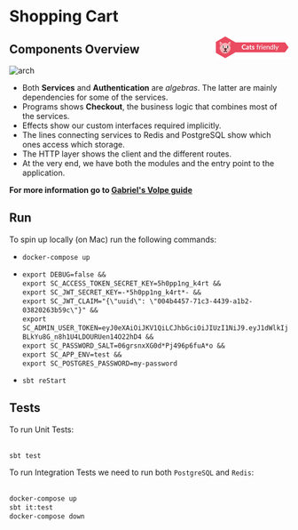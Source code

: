 # Shopping Cart

<a href="https://typelevel.org/cats/"><img src="https://raw.githubusercontent.com/typelevel/cats/c23130d2c2e4a320ba4cde9a7c7895c6f217d305/docs/src/main/resources/microsite/img/cats-badge.svg" height="40px" align="right" alt="Cats friendly" /></a>

## Components Overview

![arch](https://user-images.githubusercontent.com/39674930/147899354-d238be67-fba8-4ee4-876a-14b526bb3eca.png)

- Both **Services** and **Authentication** are _algebras_. The latter are mainly dependencies for some of the services.
- Programs shows **Checkout**, the business logic that combines most of the services.
- Effects show our custom interfaces required implicitly.
- The lines connecting services to Redis and PostgreSQL show which ones access which storage.
- The HTTP layer shows the client and the different routes.
- At the very end, we have both the modules and the entry point to the application.

**For more information go to [Gabriel's Volpe guide](https://github.com/gvolpe/pfps-shopping-cart)**

## Run

To spin up locally (on Mac) run the following commands:

- `docker-compose up`
- ```shell
  export DEBUG=false &&
  export SC_ACCESS_TOKEN_SECRET_KEY=5h0pp1ng_k4rt &&
  export SC_JWT_SECRET_KEY=-*5h0pp1ng_k4rt*- &&
  export SC_JWT_CLAIM="{\"uuid\": \"004b4457-71c3-4439-a1b2-03820263b59c\"}" &&
  export SC_ADMIN_USER_TOKEN=eyJ0eXAiOiJKV1QiLCJhbGciOiJIUzI1NiJ9.eyJ1dWlkIjogIjAwNGI0NDU3LTcxYzMtNDQzOS1hMWIyLTAzODIwMjYzYjU5YyJ9.L97BnPScSAKY-BLkYu8G_n8h1U4LDOURUen14O22hD4 &&
  export SC_PASSWORD_SALT=06grsnxXG0d*Pj496p6fuA*o &&
  export SC_APP_ENV=test &&
  export SC_POSTGRES_PASSWORD=my-password
  ```
- `sbt reStart`

## Tests

To run Unit Tests:

```

sbt test

```

To run Integration Tests we need to run both `PostgreSQL` and `Redis`:

```

docker-compose up
sbt it:test
docker-compose down

```

```

```

